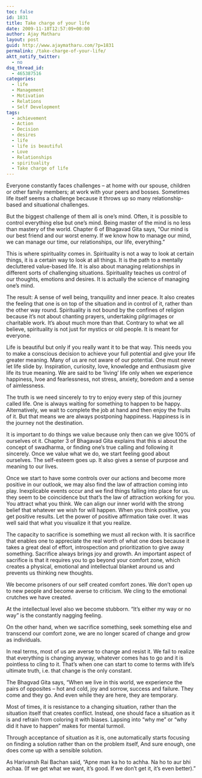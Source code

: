 ```yaml
---
toc: false
id: 1831
title: Take charge of your life
date: 2009-11-18T12:57:09+00:00
author: Ajay Matharu
layout: post
guid: http://www.ajaymatharu.com/?p=1831
permalink: /take-charge-of-your-life/
aktt_notify_twitter:
  - no
dsq_thread_id:
  - 465387516
categories:
  - life
  - Management
  - Motivation
  - Relations
  - Self Development
tags:
  - achievement
  - Action
  - Decision
  - desires
  - life
  - life is beautiful
  - Love
  - Relationships
  - spirituality
  - Take charge of life
---
```

Everyone constantly faces challenges &#8211; at home with our spouse, children or other family members; at work with your peers and bosses. Sometimes life itself seems a challenge because it throws up so many relationship-based and situational challenges.

But the biggest challenge of them all is one&#8217;s mind. Often, it is possible to control everything else but one&#8217;s mind. Being master of the mind is no less than mastery of the world. Chapter 6 of Bhagavad Gita says, &#8220;Our mind is our best friend and our worst enemy. If we know how to manage our mind, we can manage our time, our relationships, our life, everything.&#8221;

This is where spirituality comes in. Spirituality is not a way to look at certain things, it is a certain way to look at all things. It is the path to a mentally decluttered value-based life. It is also about managing relationships in different sorts of challenging situations. Spirituality teaches us control of our thoughts, emotions and desires. It is actually the science of managing one&#8217;s mind.

The result: A sense of well being, tranquility and inner peace. It also creates the feeling that one is on top of the situation and in control of it, rather than the other way round. Spirituality is not bound by the confines of religion because it&#8217;s not about chanting prayers, undertaking pilgrimages or charitable work. It&#8217;s about much more than that. Contrary to what we all believe, spirituality is not just for mystics or old people. It is meant for everyone.

Life is beautiful but only if you really want it to be that way. This needs you to make a conscious decision to achieve your full potential and give your life greater meaning. Many of us are not aware of our potential. One must never let life slide by. Inspiration, curiosity, love, knowledge and enthusiasm give life its true meaning. We are said to be &#8216;living&#8217; life only when we experience happiness, lvoe and fearlessness, not stress, anxiety, boredom and a sense of aimlessness.

The truth is we need sincerely to try to enjoy every step of this journey called life. One is always waiting for something to happen to be happy. Alternatively, we wait to complete the job at hand and then enjoy the fruits of it. But that means we are always postponing happiness. Happiness is in the journey not the destination.

It is important to do things we value because only then can we give 100% of ourselves ot it. Chapter 3 of Bhagavad Gita explains that this si about the concept of swadharma, or finding one&#8217;s true calling and following it sincerely. Once we value what we do, we start feeling good about ourselves. The self-esteem goes up. It also gives a sense of purpose and meaning to our lives.

Once we start to have some controls over our actions and become more positive in our outlook, we may also find the law of attraction coming into play. Inexplicable events occur and we find things falling into place for us. they seem to be coincidence but that&#8217;s the law of attraction working for you. You attract what you think. We can align our inner world with the strong belief that whatever we wish for will happen. When you think positive, you get positive results. Let the power of positive affirmation take over. It was well said that what you visualize it that you realize.

The capacity to sacrifice is something we must all reckon with. It is sacrifice that enables one to appreciate the real worth of what one does because it takes a great deal of effort, introspection and prioritization to give away something. Sacrifice always brings joy and growth. An important aspect of sacrifice is that it requires you to go beyond your comfort zone, which creates a physical, emotional and intellectual blanket around us and prevents us thinking new thoughts.

We become prisoners of our self created comfort zones. We don&#8217;t open up to new people and become averse to criticism. We cling to the emotional crutches we have created.

At the intellectual level also we become stubborn. &#8220;It&#8217;s either my way or no way&#8221; is the constantly nagging feeling.

On the other hand, when we sacrifice something, seek something else and transcend our comfort zone, we are no longer scared of change and grow as individuals.

In real terms, most of us are averse to change and resist it. We fail to realize that everything is changing anyway, whatever comes has to go and it is pointless to cling to it. That&#8217;s when one can start to come to terms with life&#8217;s ultimate truth, i.e. that change is the only constant.

The Bhagvad Gita says, &#8220;When we live in this world, we experience the pairs of opposites &#8211; hot and cold, joy and sorrow, success and failure. They come and they go. And even while they are here, they are temporary.

Most of times, it is resistance to a changing situation, rather than the situation itself that creates conflict. Instead, one should face a situation as it is and refrain from coloring it with biases. Lapsing into &#8220;why me&#8221; or &#8220;why did it have to happen&#8221; makes for mental turmoil.

Through acceptance of situation as it is, one automatically starts focusing on finding a solution rather than on the problem itself, And sure enough, one does come up with a sensible solution.

As Harivansh Rai Bachan said, &#8220;Apne man ka ho to achha. Na ho to aur bhi achaa. (If we get what we want, it&#8217;s good. If we don&#8217;t get it, it&#8217;s even better).&#8221;

